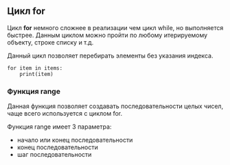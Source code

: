 ##  Цикл for

Цикл **for** немного сложнее в реализации чем цикл while, но выполняется быстрее. Данным циклом 
можно пройти по любому итерируемому объекту, строке списку и т.д.

Данный цикл позволяет перебирать элементы без указания индекса.

    for item in items:
        print(item)

### Функция range
Данная функция позволяет создавать последовательности целых чисел, чаще всего используется с циклом
for.

Функция range имеет 3 параметра:

- начало или конец последовательности
- конец последовательности
- шаг последовательности

